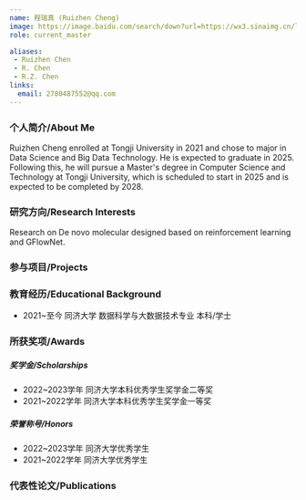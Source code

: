 ```yaml
---
name: 程瑞真 (Ruizhen Cheng)
image: https://image.baidu.com/search/down?url=https://wx3.sinaimg.cn/large/008K2OkEly1i34353ljkuj30np0v6myf.jpg
role: current_master

aliases:
 - Ruizhen Chen
 - R. Chen
 - R.Z. Chen
links:
  email: 2780487552@qq.com
---
```


### 个人简介/About Me
Ruizhen Cheng enrolled at Tongji University in 2021 and chose to major in Data Science and Big Data Technology. He is expected to graduate in 2025. Following this, he will pursue a Master's degree in Computer Science and Technology at Tongji University, which is scheduled to start in 2025 and is expected to be completed by 2028.

### 研究方向/Research Interests
Research on De novo molecular designed based on reinforcement learning and GFlowNet.

### 参与项目/Projects

### 教育经历/Educational Background
- 2021~至今 同济大学 数据科学与大数据技术专业 本科/学士

### 所获奖项/Awards

##### 奖学金/Scholarships
- 2022~2023学年 同济大学本科优秀学生奖学金二等奖
- 2021~2022学年 同济大学本科优秀学生奖学金一等奖
  
##### 荣誉称号/Honors
- 2022~2023学年 同济大学优秀学生
- 2021~2022学年 同济大学优秀学生

### 代表性论文/Publications
